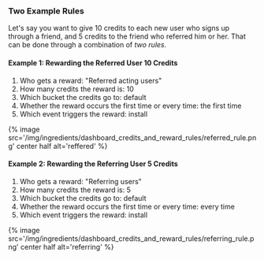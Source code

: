 
### Two Example Rules

Let's say you want to give 10 credits to each new user who signs up through a friend, and 5 credits to the friend who referred him or her. That can be done through a combination of *two rules.*

#### Example 1: Rewarding the Referred User 10 Credits

1. Who gets a reward: "Referred acting users"
2. How many credits the reward is: 10
3. Which bucket the credits go to: default
4. Whether the reward occurs the first time or every time: the first time
5. Which event triggers the reward: install

{% image src='/img/ingredients/dashboard_credits_and_reward_rules/referred_rule.png' center half alt='reffered' %}

#### Example 2: Rewarding the Referring User 5 Credits


1. Who gets a reward: "Referring users"
2. How many credits the reward is: 5
3. Which bucket the credits go to: default
4. Whether the reward occurs the first time or every time: every time
5. Which event triggers the reward: install

{% image src='/img/ingredients/dashboard_credits_and_reward_rules/referring_rule.png' center half alt='referring' %}
